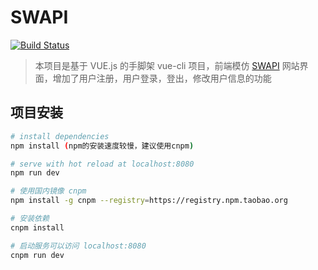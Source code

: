 # SWAPI

[![Build Status](https://www.travis-ci.org/ServiceComputingGroup/SWPIClient.svg?branch=master)](https://www.travis-ci.org/ServiceComputingGroup/SWPIClient)

> 本项目是基于 VUE.js 的手脚架 vue-cli 项目，前端模仿 [SWAPI](https://swapi.co/) 网站界面，增加了用户注册，用户登录，登出，修改用户信息的功能

## 项目安装

``` bash
# install dependencies
npm install (npm的安装速度较慢，建议使用cnpm)

# serve with hot reload at localhost:8080
npm run dev

# 使用国内镜像 cnpm
npm install -g cnpm --registry=https://registry.npm.taobao.org

# 安装依赖
cnpm install

# 启动服务可以访问 localhost:8080
cnpm run dev 
